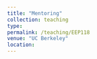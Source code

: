 ```yaml
---
title: "Mentoring"
collection: teaching
type:
permalink: /teaching/EEP118
venue: "UC Berkeley"
location:
---
```


# 
